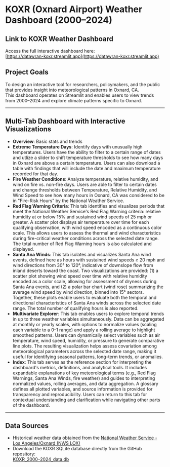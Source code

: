 # KOXR (Oxnard Airport) Weather Dashboard (2000–2024)

## Link to KOXR Weather Dashboard

Access the full interactive dashboard here:  
[https://datawran-koxr.streamlit.app](https://datawran-koxr.streamlit.app)

## Project Goals

To design an interactive tool for researchers, policymakers, and the public that provides insight into meteorological patterns in Oxnard, CA.  
This dashboard operates on Streamlit and enables users to view trends from 2000–2024 and explore climate patterns specific to Oxnard.

---

## Multi-Tab Dashboard with Interactive Visualizations

- **Overview**: Basic stats and trends  
- **Extreme Temperature Days**: Identify days with unusually high temperatures. Users have the ability to filter to a certain range of dates and utlize a slider to shift temperature thresholds to see how many days in Oxnard are above a certain temperature. Users can also download a table with findings that will include the date and maximum temperature recorded for that day.
- **Fire Weather Conditions**: Analyze temperature, relative humidity, and wind on fire vs. non-fire days. Users are able to filter to certain dates and change thresholds between Temperature, Relative Humidity, and Wind Speed to see how many hours in Oxnard, CA was considered to be in "Fire-Risk Hours" by the National Weather Service.  
- **Red Flag Warning Criteria**: This tab identifies and visualizes periods that meet the National Weather Service's Red Flag Warning criteria: relative humidity at or below 15% and sustained wind speeds of 25 mph or greater. A scatter plot displays air temperature over time for each qualifying observation, with wind speed encoded as a continuous color scale. This allows users to assess the thermal and wind characteristics during fire-critical weather conditions across the selected date range. The total number of Red Flag Warning hours is also calculated and displayed.
- **Santa Ana Winds**: This tab isolates and visualizes Santa Ana wind events, defined here as hours with sustained wind speeds ≥ 20 mph and wind directions from 30° to 120°, indicative of downslope flow from inland deserts toward the coast. Two visualizations are provided: (1) a scatter plot showing wind speed over time with relative humidity encoded as a color scale, allowing for assessment of dryness during Santa Ana events, and (2) a polar bar chart (wind rose) summarizing the average wind speed by wind direction, binned into 15° sectors. Together, these plots enable users to evaluate both the temporal and directional characteristics of Santa Ana winds across the selected date range. The total number of qualifying hours is also reported.  
- **Multivariate Explorer**: This tab enables users to explore temporal trends in up to three weather variables simultaneously. Data can be aggregated at monthly or yearly scales, with options to normalize values (scaling each variable to a 0–1 range) and apply a rolling average to highlight smoothed patterns. Users can dynamically select variables such as air temperature, wind speed, humidity, or pressure to generate comparative line plots. The resulting visualization helps assess covariation among meteorological parameters across the selected date range, making it useful for identifying seasonal patterns, long-term trends, or anomalies.
- **Index**: This tab serves as the reference section for interpreting the dashboard's metrics, definitions, and analytical tools. It includes expandable explanations of key meteorological terms (e.g., Red Flag Warnings, Santa Ana Winds, fire weather) and guides to interpreting normalized values, rolling averages, and data aggregation. A glossary defines all plotted variables, and source information is provided for transparency and reproducibility. Users can return to this tab for contextual understanding and clarification while navigating other parts of the dashboard.

---
## Data Sources

- Historical weather data obtained from the [National Weather Service - Los Angeles/Oxnard (NWS LOX)](https://www.weather.gov/lox/observations_historical)
- Download the KOXR SQLite database directly from the GitHub repository:  
  [KOXR_2000–2024_data.db](https://github.com/dr-adsalas/datawran/blob/main/KOXR_2000-2024_data.db)
